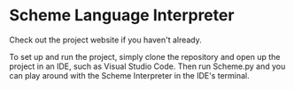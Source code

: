 # Scheme Language Interpreter

Check out the project website if you haven't already.    

To set up and run the project, simply clone the repository and open up the project in an IDE, such as Visual Studio Code. Then run Scheme.py and you can play around with the Scheme Interpreter in the IDE's terminal.
